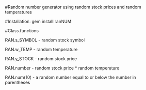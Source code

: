 #Random number generator using random stock prices and random temperatures

#Installation: 
gem install ranNUM

#Class.functions

RAN.s_SYMBOL - random stock symbol

RAN.w_TEMP - random temperature

RAN.y_STOCK - random stock price

RAN.number - random stock price * random temperature

RAN.num(10) - a random number equal to or below the number in parentheses
